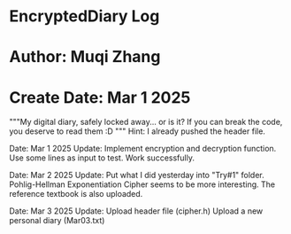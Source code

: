 # EncryptedDiary Log
# Author: Muqi Zhang
# Create Date: Mar 1 2025

"""My digital diary, safely locked away... or is it? If you can break the code, you deserve to read them :D """
Hint: I already pushed the header file. 

Date: Mar 1 2025
Update: 
	Implement encryption and decryption function. 
	Use some lines as input to test. Work successfully. 

Date: Mar 2 2025
Update: 
	Put what I did yesterday into "Try#1" folder. 
	Pohlig-Hellman Exponentiation Cipher seems to be more interesting. 
	The reference textbook is also uploaded. 

Date: Mar 3 2025
Update:
	Upload header file (cipher.h)
	Upload a new personal diary (Mar03.txt)
